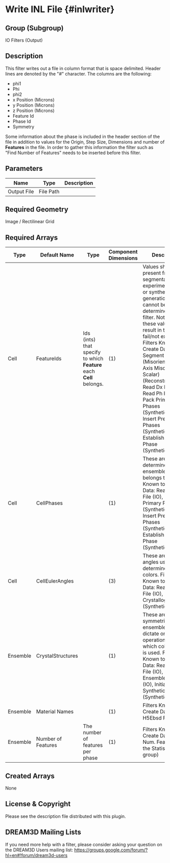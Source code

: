 Write INL File {#inlwriter}
======

## Group (Subgroup) ##

IO Filters (Output)

## Description ##

This filter writes out a file in column format that is space delimited. Header lines are denoted by the "#" character. The columns are the following:

- phi1
- Phi
- phi2
- x Position (Microns)
- y Position (Microns)
- z Position (Microns)
- Feature Id
- Phase Id
- Symmetry

Some information about the phase is included in the header section of the file in addition
 to values for the Origin, Step Size, Dimensions and number of **Features** in the file. In order to gather this information the filter
 such as "Find Number of Features" needs to be inserted before this filter.

## Parameters ##

| Name | Type | Description |
|------|------|-------------|
| Output File | File Path | |

## Required Geometry ##
Image / Rectilinear Grid

## Required Arrays ##

| Type | Default Name |Type | Component Dimensions | Description |
|------|--------------|-------------|---------|-----|
| Cell | FeatureIds | Ids (ints) that specify to which **Feature** each **Cell** belongs. | (1) | Values should be present from segmentation of experimental data or synthetic generation and cannot be determined by this filter. Not having these values will result in the filter to fail/not execute. Filters Known to Create Data: Segment Features (Misorientation, C-Axis Misorientation, Scalar) (Reconstruction), Read Dx File (IO), Read Ph File (IO), Pack Primary Phases (SyntheticBuilding), Insert Precipitate Phases (SyntheticBuilding), Establish Matrix Phase (SyntheticBuilding) |
| Cell | CellPhases | | (1) | These are used to determine which ensemble the **Cell** belongs to. Filters Known to Create Data: Read H5Ebsd File (IO), Pack Primary Phases (SyntheticBuilding), Insert Precipitate Phases (SyntheticBuilding), Establish Matrix Phase (SyntheticBuilding) |
| Cell | CellEulerAngles | | (3) |These are the angles used to determine the colors.  Filters Known to Create Data: Read H5Ebsd File (IO), Match Crystallography (SyntheticBuilding) |
| Ensemble | CrystalStructures | | (1)   | These are the symmetries of the ensembles, which dictate orientation operations and which color palatte is used. Filters Known to Create Data: Read H5Ebsd File (IO), Read Ensemble Info File (IO), Initialize Synthetic Volume (SyntheticBuilding) |
| Ensemble | Material Names |  | (1)   | Filters Known to Create Data: Read H5Ebsd File (IO) |
| Ensemble | Number of Features | The number of features per phase | (1) | Filters Known to Create Data: Find Num. Features (in the Statistics group) |

## Created Arrays ##
None


## License & Copyright ##

Please see the description file distributed with this plugin.

## DREAM3D Mailing Lists ##

If you need more help with a filter, please consider asking your question on the DREAM3D Users mailing list:
https://groups.google.com/forum/?hl=en#!forum/dream3d-users


